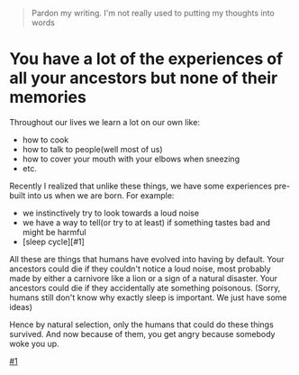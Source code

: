 >Pardon my writing. I'm not really used to putting my thoughts into words
# You have a lot of the experiences of all your ancestors but none of their memories

Throughout our lives we learn a lot on our own like:
- how to cook
- how to talk to people(well most of us)
- how to cover your mouth with your elbows when sneezing
- etc.

Recently I realized that unlike these things, we have some experiences pre-built into us when we are born. For example:
- we instinctively try to look towards a loud noise
- we have a way to tell(or try to at least) if something tastes bad and might be harmful
- [sleep cycle][#1]

All these are things that humans have evolved into having by default.
Your ancestors could die if they couldn't notice a loud noise, most probably made by either a carnivore like a lion or a sign of a natural disaster.
Your ancestors could die if they accidentally ate something poisonous.
(Sorry, humans still don't know why exactly sleep is important. We just have some ideas)

Hence by natural selection, only the humans that could do these things survived. And now because of them, you get angry because somebody woke you up.

[#1](https://en.wikipedia.org/wiki/Circadian_rhythm)
